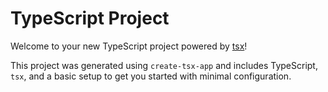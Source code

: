 # TypeScript Project

Welcome to your new TypeScript project powered by [tsx](https://github.com/esinstall/tsx)!

This project was generated using `create-tsx-app` and includes TypeScript, `tsx`, and a basic setup to get you started with minimal configuration.
